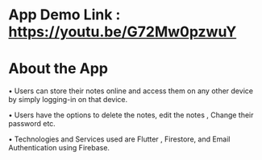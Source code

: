 # App Demo Link : https://youtu.be/G72Mw0pzwuY

# About the App

• Users can store their notes online and access them on any other device by simply 
 logging-in on that device. 

• Users have the options to delete the notes, edit the notes , Change their 
password etc. 

• Technologies and Services used are Flutter , Firestore, and Email Authentication 
using Firebase.
